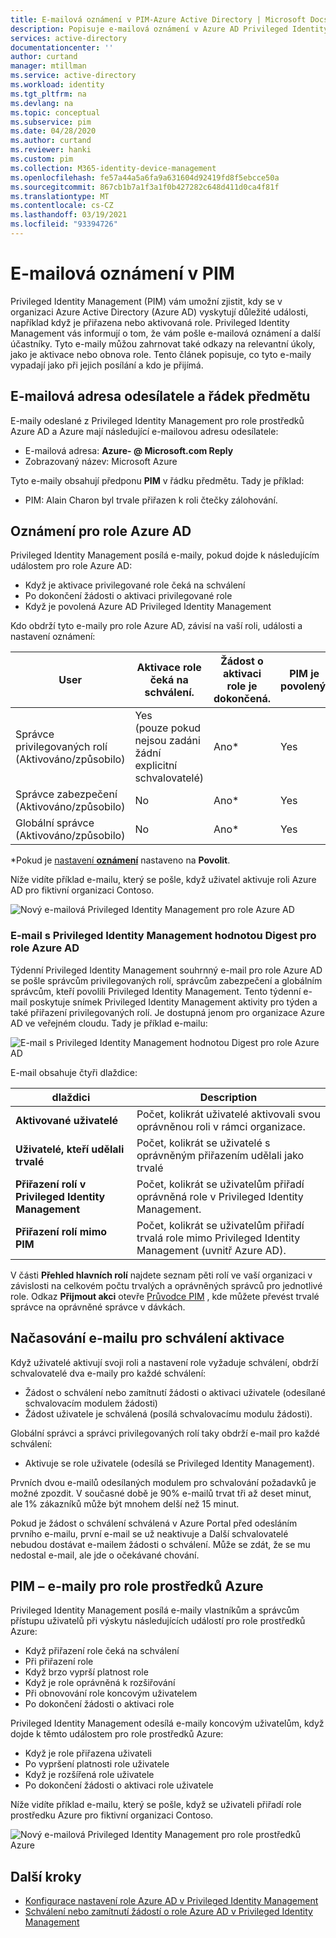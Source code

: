```yaml
---
title: E-mailová oznámení v PIM-Azure Active Directory | Microsoft Docs
description: Popisuje e-mailová oznámení v Azure AD Privileged Identity Management (PIM).
services: active-directory
documentationcenter: ''
author: curtand
manager: mtillman
ms.service: active-directory
ms.workload: identity
ms.tgt_pltfrm: na
ms.devlang: na
ms.topic: conceptual
ms.subservice: pim
ms.date: 04/28/2020
ms.author: curtand
ms.reviewer: hanki
ms.custom: pim
ms.collection: M365-identity-device-management
ms.openlocfilehash: fe57a44a5a6fa9a631604d92419fd8f5ebcce50a
ms.sourcegitcommit: 867cb1b7a1f3a1f0b427282c648d411d0ca4f81f
ms.translationtype: MT
ms.contentlocale: cs-CZ
ms.lasthandoff: 03/19/2021
ms.locfileid: "93394726"
---
```

# <a name="email-notifications-in-pim"></a>E-mailová oznámení v PIM

Privileged Identity Management (PIM) vám umožní zjistit, kdy se v organizaci Azure Active Directory (Azure AD) vyskytují důležité události, například když je přiřazena nebo aktivovaná role. Privileged Identity Management vás informují o tom, že vám pošle e-mailová oznámení a další účastníky. Tyto e-maily můžou zahrnovat také odkazy na relevantní úkoly, jako je aktivace nebo obnova role. Tento článek popisuje, co tyto e-maily vypadají jako při jejich posílání a kdo je přijímá.

## <a name="sender-email-address-and-subject-line"></a>E-mailová adresa odesílatele a řádek předmětu

E-maily odeslané z Privileged Identity Management pro role prostředků Azure AD a Azure mají následující e-mailovou adresu odesílatele:

- E-mailová adresa:  **Azure- \@ Microsoft.com Reply**
- Zobrazovaný název: Microsoft Azure

Tyto e-maily obsahují předponu **PIM** v řádku předmětu. Tady je příklad:

- PIM: Alain Charon byl trvale přiřazen k roli čtečky zálohování.

## <a name="notifications-for-azure-ad-roles"></a>Oznámení pro role Azure AD

Privileged Identity Management posílá e-maily, pokud dojde k následujícím událostem pro role Azure AD:

- Když je aktivace privilegované role čeká na schválení
- Po dokončení žádosti o aktivaci privilegované role
- Když je povolená Azure AD Privileged Identity Management

Kdo obdrží tyto e-maily pro role Azure AD, závisí na vaší roli, události a nastavení oznámení:

| User | Aktivace role čeká na schválení. | Žádost o aktivaci role je dokončená. | PIM je povolený. |
| --- | --- | --- | --- |
| Správce privilegovaných rolí</br>(Aktivováno/způsobilo) | Yes</br>(pouze pokud nejsou zadáni žádní explicitní schvalovatelé) | Ano* | Yes |
| Správce zabezpečení</br>(Aktivováno/způsobilo) | No | Ano* | Yes |
| Globální správce</br>(Aktivováno/způsobilo) | No | Ano* | Yes |

\*Pokud je [nastavení **oznámení**](pim-how-to-change-default-settings.md#notifications) nastaveno na **Povolit**.

Níže vidíte příklad e-mailu, který se pošle, když uživatel aktivuje roli Azure AD pro fiktivní organizaci Contoso.

![Nový e-mailová Privileged Identity Management pro role Azure AD](./media/pim-email-notifications/email-directory-new.png)

### <a name="weekly-privileged-identity-management-digest-email-for-azure-ad-roles"></a>E-mail s Privileged Identity Management hodnotou Digest pro role Azure AD

Týdenní Privileged Identity Management souhrnný e-mail pro role Azure AD se pošle správcům privilegovaných rolí, správcům zabezpečení a globálním správcům, kteří povolili Privileged Identity Management. Tento týdenní e-mail poskytuje snímek Privileged Identity Management aktivity pro týden a také přiřazení privilegovaných rolí. Je dostupná jenom pro organizace Azure AD ve veřejném cloudu. Tady je příklad e-mailu:

![E-mail s Privileged Identity Management hodnotou Digest pro role Azure AD](./media/pim-email-notifications/email-directory-weekly.png)

E-mail obsahuje čtyři dlaždice:

| dlaždici | Description |
| --- | --- |
| **Aktivované uživatelé** | Počet, kolikrát uživatelé aktivovali svou oprávněnou roli v rámci organizace. |
| **Uživatelé, kteří udělali trvalé** | Počet, kolikrát se uživatelé s oprávněným přiřazením udělali jako trvalé |
| **Přiřazení rolí v Privileged Identity Management** | Počet, kolikrát se uživatelům přiřadí oprávněná role v Privileged Identity Management. |
| **Přiřazení rolí mimo PIM** | Počet, kolikrát se uživatelům přiřadí trvalá role mimo Privileged Identity Management (uvnitř Azure AD). |

V části **Přehled hlavních rolí** najdete seznam pěti rolí ve vaší organizaci v závislosti na celkovém počtu trvalých a oprávněných správců pro jednotlivé role. Odkaz **Přijmout akci** otevře [Průvodce PIM](pim-security-wizard.md) , kde můžete převést trvalé správce na oprávněné správce v dávkách.

## <a name="email-timing-for-activation-approvals"></a>Načasování e-mailu pro schválení aktivace

Když uživatelé aktivují svoji roli a nastavení role vyžaduje schválení, obdrží schvalovatelé dva e-maily pro každé schválení:

- Žádost o schválení nebo zamítnutí žádosti o aktivaci uživatele (odesílané schvalovacím modulem žádosti)
- Žádost uživatele je schválená (posílá schvalovacímu modulu žádosti).

Globální správci a správci privilegovaných rolí taky obdrží e-mail pro každé schválení:

- Aktivuje se role uživatele (odesílá se Privileged Identity Management).

Prvních dvou e-mailů odesílaných modulem pro schvalování požadavků je možné zpozdit. V současné době je 90% e-mailů trvat tři až deset minut, ale 1% zákazníků může být mnohem delší než 15 minut.

Pokud je žádost o schválení schválená v Azure Portal před odesláním prvního e-mailu, první e-mail se už neaktivuje a Další schvalovatelé nebudou dostávat e-mailem žádosti o schválení. Může se zdát, že se mu nedostal e-mail, ale jde o očekávané chování.

## <a name="pim-emails-for-azure-resource-roles"></a>PIM – e-maily pro role prostředků Azure

Privileged Identity Management posílá e-maily vlastníkům a správcům přístupu uživatelů při výskytu následujících událostí pro role prostředků Azure:

- Když přiřazení role čeká na schválení
- Při přiřazení role
- Když brzo vyprší platnost role
- Když je role oprávněná k rozšiřování
- Při obnovování role koncovým uživatelem
- Po dokončení žádosti o aktivaci role

Privileged Identity Management odesílá e-maily koncovým uživatelům, když dojde k těmto událostem pro role prostředků Azure:

- Když je role přiřazena uživateli
- Po vypršení platnosti role uživatele
- Když je rozšířená role uživatele
- Po dokončení žádosti o aktivaci role uživatele

Níže vidíte příklad e-mailu, který se pošle, když se uživateli přiřadí role prostředku Azure pro fiktivní organizaci Contoso.

![Nový e-mailová Privileged Identity Management pro role prostředků Azure](./media/pim-email-notifications/email-resources-new.png)

## <a name="next-steps"></a>Další kroky

- [Konfigurace nastavení role Azure AD v Privileged Identity Management](pim-how-to-change-default-settings.md)
- [Schválení nebo zamítnutí žádostí o role Azure AD v Privileged Identity Management](azure-ad-pim-approval-workflow.md)
